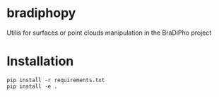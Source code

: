 # bradiphopy
Utilis for surfaces or point clouds manipulation in the BraDiPho project

# Installation
``` 
pip install -r requirements.txt
pip install -e .
```
